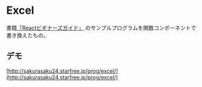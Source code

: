 # Excel

書籍[「Reactビギナーズガイド」](https://www.oreilly.co.jp/books/9784873117881/) のサンプルプログラムを関数コンポーネントで書き換えたもの。

## デモ

[http://sakurasaku24.starfree.jp/prog/excel/](http://sakurasaku24.starfree.jp/prog/excel/)
